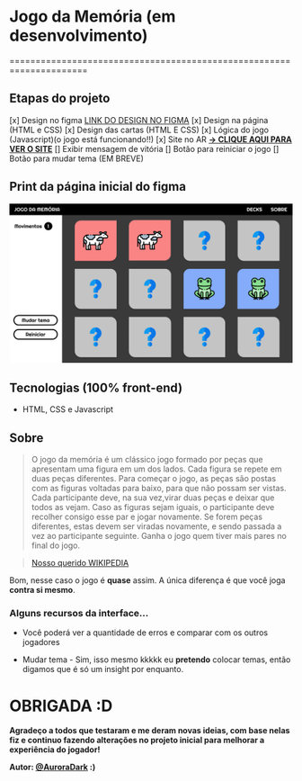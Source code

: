 # Jogo da Memória (em desenvolvimento)
=====================================================================
## Etapas do projeto

[x] Design no figma [LINK DO DESIGN NO FIGMA](https://www.figma.com/file/x71PJgN77PFRs6JRUFQwFa/Jogo-da-Mem%C3%B3ria?node-id=0%3A1)
[x] Design na página (HTML e CSS)
[x] Design das cartas (HTML E CSS)
[x] Lógica do jogo (Javascript)(o jogo está funcionando!!)
[x] Site no AR  **[-> CLIQUE AQUI PARA VER O SITE](https://auroradark-jogodamemoria.netlify.app/)**
[] Exibir mensagem de vitória
[] Botão para reiniciar o jogo
[] Botão para mudar tema (EM BREVE)

## Print da página inicial do figma
![index.html](public/src/paginainicial.png)

## Tecnologias (100% front-end)

* HTML, CSS e Javascript

## Sobre
 
>O jogo da memória é um clássico jogo formado por peças que apresentam uma figura em um dos lados. Cada figura se repete em duas peças diferentes. Para começar o jogo, as peças são postas com as figuras voltadas para baixo, para que não possam ser vistas. Cada participante deve, na sua vez,virar duas peças e deixar que todos as vejam. Caso as figuras sejam iguais, o participante deve recolher consigo esse par e jogar novamente. Se forem peças diferentes, estas devem ser viradas novamente, e sendo passada a vez ao participante seguinte. Ganha o jogo quem tiver mais pares no final do jogo.

>[Nosso querido WIKIPEDIA](https://pt.wikipedia.org/wiki/Jogo_de_mem%C3%B3ria)

Bom, nesse caso o jogo é **quase** assim. A única diferença é que você joga **contra si mesmo**.

### Alguns recursos da interface...

* Você poderá ver a quantidade de erros e comparar com os outros jogadores

* Mudar tema - Sim, isso mesmo kkkkk eu **pretendo** colocar temas, então digamos que é só um insight por enquanto.

# OBRIGADA :D

**Agradeço a todos que testaram e me deram novas ideias, com base nelas fiz e continuo fazendo alterações no projeto inicial para melhorar a experiência do jogador!** 

**Autor: [@AuroraDark](https://github.com/AuroraDark) :)** 
